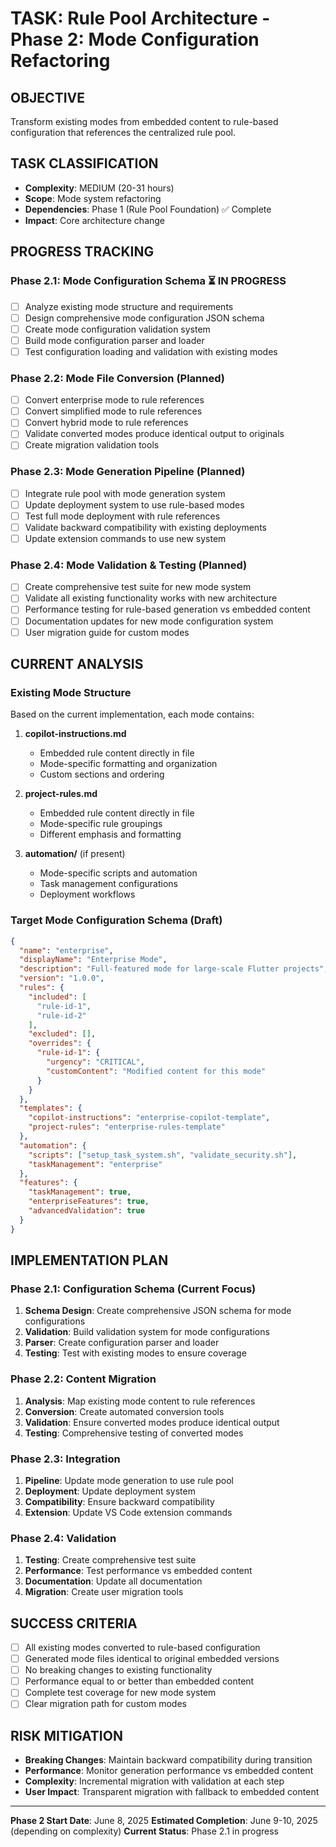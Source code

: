 # TASK: Rule Pool Architecture - Phase 2: Mode Configuration Refactoring

## OBJECTIVE
Transform existing modes from embedded content to rule-based configuration that references the centralized rule pool.

## TASK CLASSIFICATION
- **Complexity**: MEDIUM (20-31 hours)
- **Scope**: Mode system refactoring
- **Dependencies**: Phase 1 (Rule Pool Foundation) ✅ Complete
- **Impact**: Core architecture change

## PROGRESS TRACKING

### Phase 2.1: Mode Configuration Schema ⏳ IN PROGRESS
- [ ] Analyze existing mode structure and requirements
- [ ] Design comprehensive mode configuration JSON schema
- [ ] Create mode configuration validation system
- [ ] Build mode configuration parser and loader
- [ ] Test configuration loading and validation with existing modes

### Phase 2.2: Mode File Conversion (Planned)
- [ ] Convert enterprise mode to rule references
- [ ] Convert simplified mode to rule references  
- [ ] Convert hybrid mode to rule references
- [ ] Validate converted modes produce identical output to originals
- [ ] Create migration validation tools

### Phase 2.3: Mode Generation Pipeline (Planned)
- [ ] Integrate rule pool with mode generation system
- [ ] Update deployment system to use rule-based modes
- [ ] Test full mode deployment with rule references
- [ ] Validate backward compatibility with existing deployments
- [ ] Update extension commands to use new system

### Phase 2.4: Mode Validation & Testing (Planned)
- [ ] Create comprehensive test suite for new mode system
- [ ] Validate all existing functionality works with new architecture
- [ ] Performance testing for rule-based generation vs embedded content
- [ ] Documentation updates for new mode configuration system
- [ ] User migration guide for custom modes

## CURRENT ANALYSIS

### Existing Mode Structure
Based on the current implementation, each mode contains:

1. **copilot-instructions.md**
   - Embedded rule content directly in file
   - Mode-specific formatting and organization
   - Custom sections and ordering

2. **project-rules.md**
   - Embedded rule content directly in file
   - Mode-specific rule groupings
   - Different emphasis and formatting

3. **automation/** (if present)
   - Mode-specific scripts and automation
   - Task management configurations
   - Deployment workflows

### Target Mode Configuration Schema (Draft)
```json
{
  "name": "enterprise",
  "displayName": "Enterprise Mode",
  "description": "Full-featured mode for large-scale Flutter projects",
  "version": "1.0.0",
  "rules": {
    "included": [
      "rule-id-1",
      "rule-id-2"
    ],
    "excluded": [],
    "overrides": {
      "rule-id-1": {
        "urgency": "CRITICAL",
        "customContent": "Modified content for this mode"
      }
    }
  },
  "templates": {
    "copilot-instructions": "enterprise-copilot-template",
    "project-rules": "enterprise-rules-template"
  },
  "automation": {
    "scripts": ["setup_task_system.sh", "validate_security.sh"],
    "taskManagement": "enterprise"
  },
  "features": {
    "taskManagement": true,
    "enterpriseFeatures": true,
    "advancedValidation": true
  }
}
```

## IMPLEMENTATION PLAN

### Phase 2.1: Configuration Schema (Current Focus)
1. **Schema Design**: Create comprehensive JSON schema for mode configurations
2. **Validation**: Build validation system for mode configurations
3. **Parser**: Create configuration parser and loader
4. **Testing**: Test with existing modes to ensure coverage

### Phase 2.2: Content Migration
1. **Analysis**: Map existing mode content to rule references
2. **Conversion**: Create automated conversion tools
3. **Validation**: Ensure converted modes produce identical output
4. **Testing**: Comprehensive testing of converted modes

### Phase 2.3: Integration
1. **Pipeline**: Update mode generation to use rule pool
2. **Deployment**: Update deployment system
3. **Compatibility**: Ensure backward compatibility
4. **Extension**: Update VS Code extension commands

### Phase 2.4: Validation
1. **Testing**: Create comprehensive test suite
2. **Performance**: Test performance vs embedded content
3. **Documentation**: Update all documentation
4. **Migration**: Create user migration tools

## SUCCESS CRITERIA
- [ ] All existing modes converted to rule-based configuration
- [ ] Generated mode files identical to original embedded versions
- [ ] No breaking changes to existing functionality
- [ ] Performance equal to or better than embedded content
- [ ] Complete test coverage for new mode system
- [ ] Clear migration path for custom modes

## RISK MITIGATION
- **Breaking Changes**: Maintain backward compatibility during transition
- **Performance**: Monitor generation performance vs embedded content
- **Complexity**: Incremental migration with validation at each step
- **User Impact**: Transparent migration with fallback to embedded content

---

**Phase 2 Start Date**: June 8, 2025
**Estimated Completion**: June 9-10, 2025 (depending on complexity)
**Current Status**: Phase 2.1 in progress
